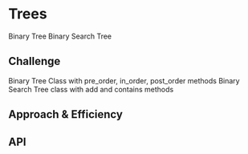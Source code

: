 # Trees

Binary Tree
Binary Search Tree

## Challenge

Binary Tree Class with pre_order, in_order, post_order methods
Binary Search Tree class with add and contains methods

## Approach & Efficiency
<!-- What approach did you take? Why? What is the Big O space/time for this approach? -->

## API
